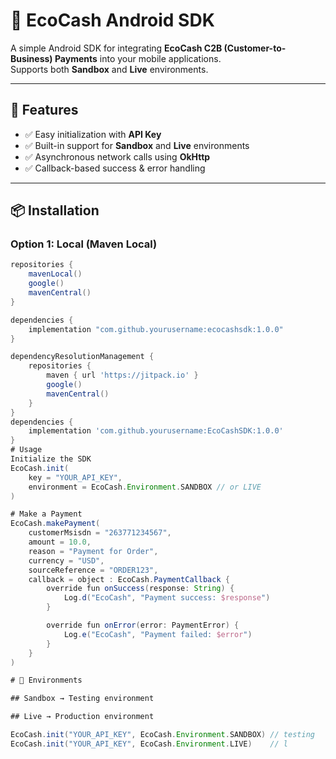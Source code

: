 # 📱 EcoCash Android SDK

A simple Android SDK for integrating **EcoCash C2B (Customer-to-Business) Payments** into your mobile applications.  
Supports both **Sandbox** and **Live** environments.  

---

## 🚀 Features
- ✅ Easy initialization with **API Key**  
- ✅ Built-in support for **Sandbox** and **Live** environments  
- ✅ Asynchronous network calls using **OkHttp**  
- ✅ Callback-based success & error handling  

---

## 📦 Installation

### Option 1: Local (Maven Local)
```gradle
repositories {
    mavenLocal()
    google()
    mavenCentral()
}

dependencies {
    implementation "com.github.yourusername:ecocashsdk:1.0.0"
}

dependencyResolutionManagement {
    repositories {
        maven { url 'https://jitpack.io' }
        google()
        mavenCentral()
    }
}
dependencies {
    implementation 'com.github.yourusername:EcoCashSDK:1.0.0'
}
# Usage
Initialize the SDK
EcoCash.init(
    key = "YOUR_API_KEY",
    environment = EcoCash.Environment.SANDBOX // or LIVE
)

# Make a Payment
EcoCash.makePayment(
    customerMsisdn = "263771234567",
    amount = 10.0,
    reason = "Payment for Order",
    currency = "USD",
    sourceReference = "ORDER123",
    callback = object : EcoCash.PaymentCallback {
        override fun onSuccess(response: String) {
            Log.d("EcoCash", "Payment success: $response")
        }

        override fun onError(error: PaymentError) {
            Log.e("EcoCash", "Payment failed: $error")
        }
    }
)

# 🔑 Environments

## Sandbox → Testing environment

## Live → Production environment

EcoCash.init("YOUR_API_KEY", EcoCash.Environment.SANDBOX) // testing
EcoCash.init("YOUR_API_KEY", EcoCash.Environment.LIVE)    // l

